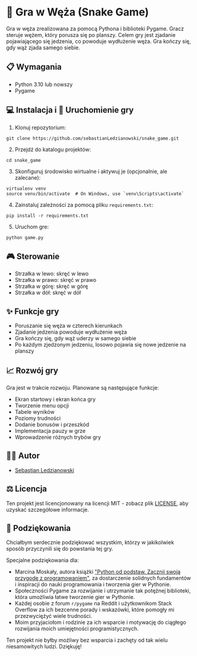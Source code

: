 # 🐍 Gra w Węża (Snake Game)

Gra w węża zrealizowana za pomocą Pythona i biblioteki Pygame. 
Gracz steruje wężem, który porusza się po planszy. Celem gry jest zjadanie pojawiającego się 
jedzenia, co powoduje wydłużenie węża. Gra kończy się, gdy wąż zjada samego siebie.

## 📋 Wymagania

- Python 3.10 lub nowszy
- Pygame

## 💻 Instalacja i 🚀 Uruchomienie gry

1. Klonuj repozytorium:

```basz
git clone https://github.com/sebastianLedzianowski/snake_game.git
```

2. Przejdź do katalogu projektów:

```basz
cd snake_game
```

3. Skonfiguruj środowisko wirtualne i aktywuj je (opcjonalnie, ale zalecane):

```basz
virtualenv venv
source venv/bin/activate  # On Windows, use `venv\Scripts\activate`
```

4. Zainstaluj zależności za pomocą pliku `requirements.txt`:

```basz
pip install -r requirements.txt
```

5. Uruchom gre:

```basz
python game.py
```

## 🎮 Sterowanie

- Strzałka w lewo: skręć w lewo
- Strzałka w prawo: skręć w prawo
- Strzałka w górę: skręć w górę
- Strzałka w dół: skręć w dół

## ✨ Funkcje gry

- Poruszanie się węża w czterech kierunkach
- Zjadanie jedzenia powoduje wydłużenie węża
- Gra kończy się, gdy wąż uderzy w samego siebie
- Po każdym zjedzonym jedzeniu, losowo pojawia się nowe jedzenie na planszy

## 📈 Rozwój gry

Gra jest w trakcie rozwoju. Planowane są następujące funkcje:
- Ekran startowy i ekran końca gry
- Tworzenie menu opcji
- Tabele wyników
- Poziomy trudności
- Dodanie bonusów i przeszkód
- Implementacja pauzy w grze
- Wprowadzenie różnych trybów gry

## 👨‍💻 Autor

- [Sebastian Ledzianowski](https://github.com/sebastianLedzianowski)


## ⚖️ Licencja

Ten projekt jest licencjonowany na licencji MIT - zobacz plik [LICENSE](LICENSE), aby uzyskać szczegółowe informacje.

## 💖 Podziękowania

Chciałbym serdecznie podziękować wszystkim, którzy w jakikolwiek sposób przyczynili się do powstania tej gry.

Specjalne podziękowania dla:
- Marcina Moskały, autora książki ["Python od podstaw. Zacznij swoją przygodę z programowaniem"](https://lubimyczytac.pl/ksiazka/5032864/python-od-podstaw-zacznij-swoja-przygode-z-programowaniem), za dostarczenie solidnych fundamentów i inspiracji do nauki programowania i tworzenia gier w Pythonie.
- Społeczności Pygame za rozwijanie i utrzymanie tak potężnej biblioteki, która umożliwia łatwe tworzenie gier w Pythonie.
- Każdej osobie z forum `r/pygame` na Reddit i użytkownikom Stack Overflow za ich bezcenne porady i wskazówki, które pomogły mi przezwyciężyć wiele trudności.
- Moim przyjaciołom i rodzinie za ich wsparcie i motywację do ciągłego rozwijania moich umiejętności programistycznych.

Ten projekt nie byłby możliwy bez wsparcia i zachęty od tak wielu niesamowitych ludzi. Dziękuję!
